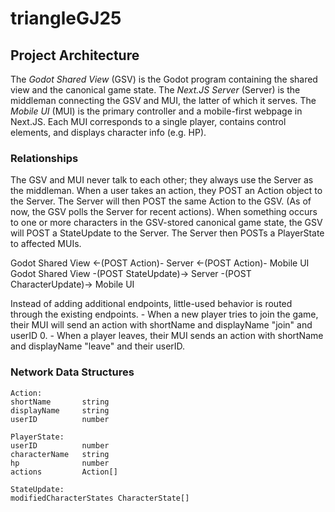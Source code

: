 # triangleGJ25

## Project Architecture

The _Godot Shared View_ (GSV) is the Godot program containing the shared view and the canonical game state.
The _Next.JS Server_ (Server) is the middleman connecting the GSV and MUI, the latter of which it serves.
The _Mobile UI_ (MUI) is the primary controller and a mobile-first webpage in Next.JS. Each MUI corresponds to a single player, contains control elements, and displays character info (e.g. HP).

### Relationships

The GSV and MUI never talk to each other; they always use the Server as the middleman.
When a user takes an action, they POST an Action object to the Server. The Server will then POST the same Action to the GSV. (As of now, the GSV polls the Server for recent actions).
When something occurs to one or more characters in the GSV-stored canonical game state, the GSV will POST a StateUpdate to the Server. The Server then POSTs a PlayerState to affected MUIs.

Godot Shared View <-(POST Action)- Server <-(POST Action)- Mobile UI
Godot Shared View -(POST StateUpdate)-> Server -(POST CharacterUpdate)-> Mobile UI

Instead of adding additional endpoints, little-used behavior is routed through the existing endpoints. - When a new player tries to join the game, their MUI will send an action with shortName and displayName "join" and userID 0. - When a player leaves, their MUI sends an action with shortName and displayName "leave" and their userID.

### Network Data Structures

```
Action:
shortName       string
displayName     string
userID          number

PlayerState:
userID          number
characterName   string
hp              number
actions         Action[]

StateUpdate:
modifiedCharacterStates CharacterState[]
```
